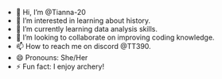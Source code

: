 - 👋 Hi, I’m @Tianna-20
- 👀 I’m interested in learning about history. 
- 🌱 I’m currently learning data analysis skills.
- 💞️ I’m looking to collaborate on improving coding knowledge.
- 📫 How to reach me on discord @TT390.
- 😄 Pronouns: She/Her
- ⚡ Fun fact: I enjoy archery! 

<!---
Tianna-20/Tianna-20 is a ✨ special ✨ repository because its `README.md` (this file) appears on your GitHub profile.
You can click the Preview link to take a look at your changes.
--->
